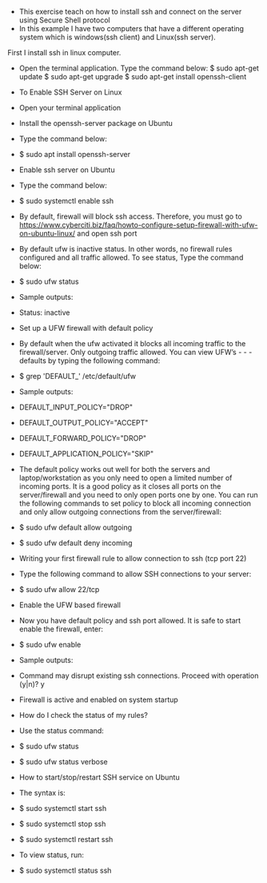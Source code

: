 - This exercise teach on how to install ssh and connect on the server using Secure Shell protocol
- In this example I have two computers that have a different operating system which is windows(ssh client) and Linux(ssh server).

First I install ssh in linux computer.
- Open the terminal application.
  Type the command below:
    $ sudo apt-get update
    $ sudo apt-get upgrade
    $ sudo apt-get install openssh-client

- To Enable SSH Server on Linux
- Open your terminal application
- Install the openssh-server package on Ubuntu
- Type the command below:
- $ sudo apt install openssh-server
- Enable ssh server on Ubuntu
- Type the command below:
- $ sudo systemctl enable ssh

-  By default, firewall will block ssh access. Therefore, you must go to https://www.cyberciti.biz/faq/howto-configure-setup-firewall-with-ufw-on-ubuntu-linux/ and open ssh port

- By default ufw is inactive status. In other words, no firewall rules configured and all traffic allowed. To see status, Type the command below:
- $ sudo ufw status
- Sample outputs:
- Status: inactive

- Set up a UFW firewall with default policy
- By default when the ufw activated it blocks all incoming traffic to the firewall/server. Only outgoing traffic allowed. You can view UFW’s    - -  - defaults by typing the following command:
- $ grep 'DEFAULT_' /etc/default/ufw
-  Sample outputs:
- DEFAULT_INPUT_POLICY="DROP"
- DEFAULT_OUTPUT_POLICY="ACCEPT"
- DEFAULT_FORWARD_POLICY="DROP"
- DEFAULT_APPLICATION_POLICY="SKIP"

-  The default policy works out well for both the servers and laptop/workstation as you only need to open a limited number of incoming ports. It is a good policy as it closes all ports on the server/firewall and you need to only open ports one by one. You can run the following commands to set policy to block all incoming connection and only allow outgoing connections from the server/firewall:
- $ sudo ufw default allow outgoing
- $ sudo ufw default deny incoming

- Writing your first firewall rule to allow connection to ssh (tcp port 22)
- Type the following command to allow SSH connections to your server:
- $ sudo ufw allow 22/tcp

- Enable the UFW based firewall
- Now you have default policy and ssh port allowed. It is safe to start enable the firewall, enter:
- $ sudo ufw enable
- Sample outputs:
- Command may disrupt existing ssh connections. Proceed with operation (y|n)? y
- Firewall is active and enabled on system startup

- How do I check the status of my rules?
- Use the status command:
- $ sudo ufw status
- $ sudo ufw status verbose

- How to start/stop/restart SSH service on Ubuntu
- The syntax is:
- $ sudo systemctl start ssh
- $ sudo systemctl stop ssh
- $ sudo systemctl restart ssh
    
- To view status, run:
- $ sudo systemctl status ssh












